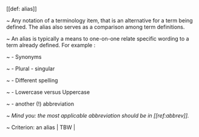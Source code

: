 [[def: alias]]

~ Any notation of a terminology item, that is an alternative for a term being defined. The alias also serves as a comparison among term definitions.  

~ An alias is typically a means to one-on-one relate specific wording to a term already defined. For example :

~ - Synonyms

~ - Plural - singular

~ - Different spelling

~ - Lowercase versus Uppercase 

~ - another (!) abbreviation

~ *Mind you: the most applicable abbreviation should be in [[ref:abbrev]].*

~ Criterion: an alias | TBW |
